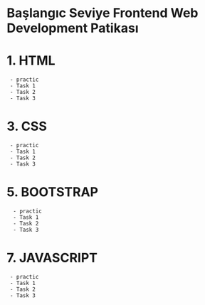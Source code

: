  
# Başlangıc Seviye Frontend Web Development Patikası

 # 1. HTML
     - practic
     - Task 1
     - Task 2
     - Task 3
 # 3. CSS
     - practic
     - Task 1
     - Task 2
     - Task 3
 # 5. BOOTSTRAP
      - practic
      - Task 1
      - Task 2
      - Task 3
     
 # 7. JAVASCRIPT
     - practic
     - Task 1
     - Task 2
     - Task 3
